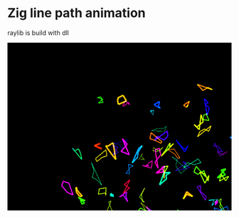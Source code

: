 # Zig line path animation  
raylib is build with dll
 
![O_o](https://github.com/SoaB/lpeff/blob/main/screenrec001.gif)